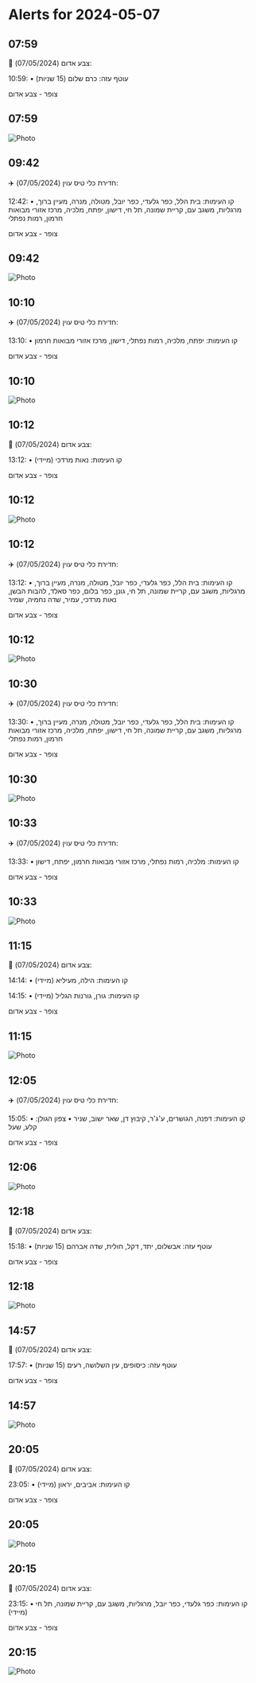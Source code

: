# Alerts for 2024-05-07

## 07:59

🔴 צבע אדום (07/05/2024):

10:59:
• עוטף עזה: כרם שלום (15 שניות)

צופר - צבע אדום

## 07:59

![Photo](images/20807.jpg)

## 09:42

✈️ חדירת כלי טיס עוין (07/05/2024):

12:42:
• קו העימות: בית הלל, כפר גלעדי, כפר יובל, מטולה, מנרה, מעיין ברוך, מרגליות, משגב עם, קריית שמונה, תל חי, דישון, יפתח, מלכיה, מרכז אזורי מבואות חרמון, רמות נפתלי 

צופר - צבע אדום

## 09:42

![Photo](images/20809.jpg)

## 10:10

✈️ חדירת כלי טיס עוין (07/05/2024):

13:10:
• קו העימות: יפתח, מלכיה, רמות נפתלי, דישון, מרכז אזורי מבואות חרמון 

צופר - צבע אדום

## 10:10

![Photo](images/20811.jpg)

## 10:12

🔴 צבע אדום (07/05/2024):

13:12:
• קו העימות: נאות מרדכי (מיידי)

צופר - צבע אדום

## 10:12

![Photo](images/20813.jpg)

## 10:12

✈️ חדירת כלי טיס עוין (07/05/2024):

13:12:
• קו העימות: בית הלל, כפר גלעדי, כפר יובל, מטולה, מנרה, מעיין ברוך, מרגליות, משגב עם, קריית שמונה, תל חי, גונן, כפר בלום, כפר סאלד, להבות הבשן, נאות מרדכי, עמיר, שדה נחמיה, שמיר 

צופר - צבע אדום

## 10:12

![Photo](images/20815.jpg)

## 10:30

✈️ חדירת כלי טיס עוין (07/05/2024):

13:30:
• קו העימות: בית הלל, כפר גלעדי, כפר יובל, מטולה, מנרה, מעיין ברוך, מרגליות, משגב עם, קריית שמונה, תל חי, דישון, יפתח, מלכיה, מרכז אזורי מבואות חרמון, רמות נפתלי 

צופר - צבע אדום

## 10:30

![Photo](images/20817.jpg)

## 10:33

✈️ חדירת כלי טיס עוין (07/05/2024):

13:33:
• קו העימות: מלכיה, רמות נפתלי, מרכז אזורי מבואות חרמון, יפתח, דישון 

צופר - צבע אדום

## 10:33

![Photo](images/20819.jpg)

## 11:15

🔴 צבע אדום (07/05/2024):

14:14:
• קו העימות: הילה, מעיליא (מיידי)

14:15:
• קו העימות: גורן, גורנות הגליל (מיידי)

צופר - צבע אדום

## 11:15

![Photo](images/20823.jpg)

## 12:05

✈️ חדירת כלי טיס עוין (07/05/2024):

15:05:
• קו העימות: דפנה, הגושרים, ע'ג'ר, קיבוץ דן, שאר ישוב, שניר 
• צפון הגולן: קלע, שעל 

צופר - צבע אדום

## 12:06

![Photo](images/20825.jpg)

## 12:18

🔴 צבע אדום (07/05/2024):

15:18:
• עוטף עזה: אבשלום, יתד, דקל, חולית, שדה אברהם (15 שניות)

צופר - צבע אדום

## 12:18

![Photo](images/20827.jpg)

## 14:57

🔴 צבע אדום (07/05/2024):

17:57:
• עוטף עזה: כיסופים, עין השלושה, רעים (15 שניות)

צופר - צבע אדום

## 14:57

![Photo](images/20831.jpg)

## 20:05

🔴 צבע אדום (07/05/2024):

23:05:
• קו העימות: אביבים, יראון (מיידי)

צופר - צבע אדום

## 20:05

![Photo](images/20833.jpg)

## 20:15

🔴 צבע אדום (07/05/2024):

23:15:
• קו העימות: כפר גלעדי, כפר יובל, מרגליות, משגב עם, קריית שמונה, תל חי (מיידי)

צופר - צבע אדום

## 20:15

![Photo](images/20835.jpg)

